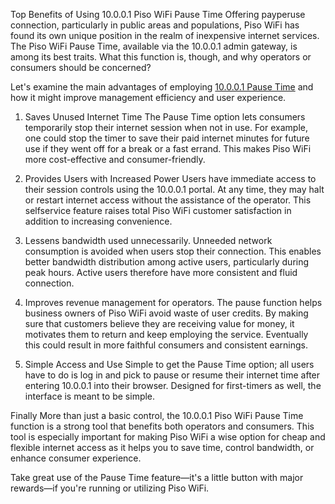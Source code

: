 Top Benefits of Using 10.0.0.1 Piso WiFi Pause Time
Offering payperuse connection, particularly in public areas and populations, Piso WiFi has found its own unique position in the realm of inexpensive internet services. The Piso WiFi Pause Time, available via the 10.0.0.1 admin gateway, is among its best traits. What this function is, though, and why operators or consumers should be concerned?

Let's examine the main advantages of employing [10.0.0.1 Pause Time](https://www.tycoonstory.com/10-0-0-1-pause-time/) and how it might improve management efficiency and user experience.

1. Saves Unused Internet Time
The Pause Time option lets consumers temporarily stop their internet session when not in use. For example, one could stop the timer to save their paid internet minutes for future use if they went off for a break or a fast errand. This makes Piso WiFi more cost-effective and consumer-friendly.

2. Provides Users with Increased Power
Users have immediate access to their session controls using the 10.0.0.1 portal. At any time, they may halt or restart internet access without the assistance of the operator. This selfservice feature raises total Piso WiFi customer satisfaction in addition to increasing convenience.

3. Lessens bandwidth used unnecessarily.
Unneeded network consumption is avoided when users stop their connection. This enables better bandwidth distribution among active users, particularly during peak hours. Active users therefore have more consistent and fluid connection.

4. Improves revenue management for operators.
The pause function helps business owners of Piso WiFi avoid waste of user credits. By making sure that customers believe they are receiving value for money, it motivates them to return and keep employing the service. Eventually this could result in more faithful consumers and consistent earnings.

5. Simple Access and Use
Simple to get the Pause Time option; all users have to do is log in and pick to pause or resume their internet time after entering 10.0.0.1 into their browser. Designed for first-timers as well, the interface is meant to be simple.

Finally
More than just a basic control, the 10.0.0.1 Piso WiFi Pause Time function is a strong tool that benefits both operators and consumers. This tool is especially important for making Piso WiFi a wise option for cheap and flexible internet access as it helps you to save time, control bandwidth, or enhance consumer experience.

Take great use of the Pause Time feature—it's a little button with major rewards—if you're running or utilizing Piso WiFi.
